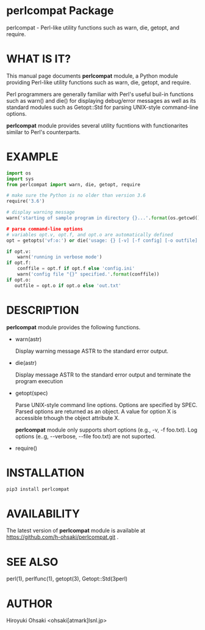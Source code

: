 # perlcompat Package

perlcompat - Perl-like utility functions such as warn, die, getopt, and require.

# WHAT IS IT?

This manual page documents **perlcompat** module, a Python module providing
Perl-like utility functions such as warn, die, getopt, and require.

Perl programmers are generally familiar with Perl's useful buil-in functions
such as warn() and die() for displaying debug/error messages as well as its
standard modules such as Getopt::Std for parsing UNIX-style command-line
options.

**perlcompat** module provides several utility fucntions with functionarites
similar to Perl's counterparts.

# EXAMPLE

```python
import os
import sys
from perlcompat import warn, die, getopt, require

# make sure the Python is no older than version 3.6
require('3.6')

# display warning message
warn('starting of sample program in directory {}...'.format(os.getcwd())')

# parse command-line options
# variables opt.v, opt.f, and opt.o are automatically defined
opt = getopts('vf:o:') or die('usage: {} [-v] [-f config] [-o outfile]'.format(sys.argv[0]))

if opt.v:
    warn('running in verbose mode')
if opt.f:
    conffile = opt.f if opt.f else 'config.ini'
    warn('config file "{}" specified.'.format(conffile))
if opt.o:
   outfile = opt.o if opt.o else 'out.txt'

```

# DESCRIPTION

**perlcompat** module provides the following functions.

- warn(astr)

  Display warning message ASTR to the standard error output.

- die(astr)

  Display message ASTR to the standard error output and terminate the program
  execution

- getopt(spec)

  Parse UNIX-style command line options.  Options are specified by SPEC.
  Parsed options are returned as an object.  A value for option X is
  accessible trhough the object attribute X.

  **perlcompat** module only supports short options (e.g., -v, -f foo.txt).
  Log options (e..g, --verbose, --file foo.txt) are not suported.

- require()


# INSTALLATION

```python
pip3 install perlcompat
```

# AVAILABILITY

The latest version of **perlcompat** module is available at
https://github.com/h-ohsaki/perlcompat.git .

# SEE ALSO

perl(1), perlfunc(1), getopt(3), Getopt::Std(3perl)

# AUTHOR

Hiroyuki Ohsaki <ohsaki[atmark]lsnl.jp>
